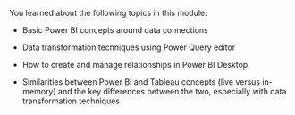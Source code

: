 You learned about the following topics in this module:

- Basic Power BI concepts around data connections

- Data transformation techniques using Power Query editor

- How to create and manage relationships in Power BI Desktop

- Similarities between Power BI and Tableau concepts (live versus in-memory) and the key differences between the two, especially with data transformation techniques
